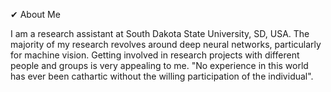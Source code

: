 ✔ About Me

I am a research assistant at South Dakota State University, SD, USA. The majority of my research revolves around deep neural networks, particularly for machine vision. Getting involved in research projects with different people and groups is very appealing to me. "No experience in this world has ever been cathartic without the willing participation of the individual".
